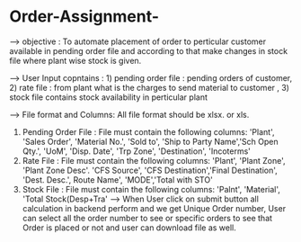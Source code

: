 # Order-Assignment-
--> objective : To automate placement of order to perticular customer available in pending order file and according to that make changes in stock file where plant wise stock is given.

--> User Input copntains : 1) pending order file : pending orders of customer, 2) rate file : from plant what is the charges to send material to customer , 3) stock file contains stock availability in perticular plant 

--> File format and Columns:
   All file format should be xlsx. or xls.
  1) Pending Order File : File must contain the following columns:
    'Plant', 'Sales Order', 'Material No.', 'Sold to', 'Ship to Party Name','Sch Open Qty.', 'UoM', 'Disp. Date', 'Trp Zone', 'Destination', 'Incoterms'
  2) Rate File : File must contain the following columns:
    'Plant', 'Plant Zone', 'Plant Zone Desc'. 'CFS Source', 'CFS Destination','Final Destination', 'Dest. Desc.', Route Name', 'MODE','Total with STO'
  3) Stock File : File must contain the following columns:
    'Palnt', 'Material', 'Total Stock(Desp+Tra'
--> When User click on submit button all calculation in backend perform and we get Unique Order number, User can select all the order number to see or specific orders to see       that Order is placed or not and user can download file as well.
